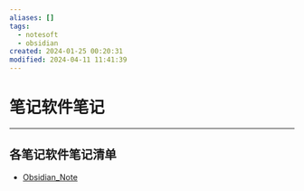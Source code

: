 ```yaml
---
aliases: []
tags:
  - notesoft
  - obsidian
created: 2024-01-25 00:20:31
modified: 2024-04-11 11:41:39
---
```


# 笔记软件笔记

---

## 各笔记软件笔记清单

* [Obsidian_Note](Obsidian/Obsidian_Note.md)


